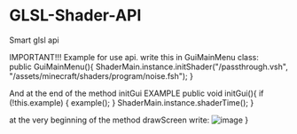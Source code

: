 # GLSL-Shader-API
Smart glsl api

IMPORTANT!!!
Example for use api.
write this in GuiMainMenu class:  
public GuiMainMenu(){
ShaderMain.instance.initShader("/passthrough.vsh", "/assets/minecraft/shaders/program/noise.fsh");
}

And at the end of the method initGui
EXAMPLE
public void initGui(){
if (!this.example) {
example();
}
ShaderMain.instance.shaderTime();
}

at the very beginning of the method drawScreen write:
![image](https://user-images.githubusercontent.com/100965140/161317507-f81c46c2-55d2-4dab-8d6a-943e9a54e7b3.png)
 }





